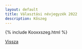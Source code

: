 ```yaml
---
layout: default
title: Választási névjegyzék 2022
description: Kőszeg
---
```


{% include Kooxxszeg.html %}

[Vissza](./)